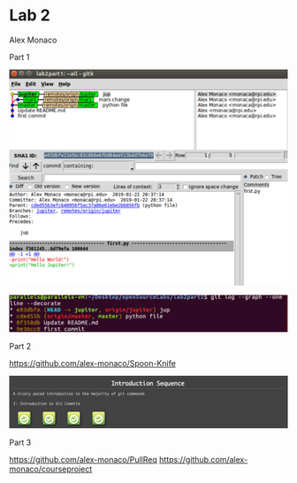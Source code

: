 # Lab 2
Alex Monaco

Part 1

![alt text](https://github.com/alex-monaco/opensourcelabs/blob/master/Lab2/gitk.png)

![alt text](https://github.com/alex-monaco/opensourcelabs/blob/master/Lab2/gitlog.png)

  
Part 2

https://github.com/alex-monaco/Spoon-Knife
	
![alt text](https://github.com/alex-monaco/opensourcelabs/blob/master/Lab2/gitbranchtutorial.png)
  
Part 3

https://github.com/alex-monaco/PullReq
https://github.com/alex-monaco/courseproject
  
